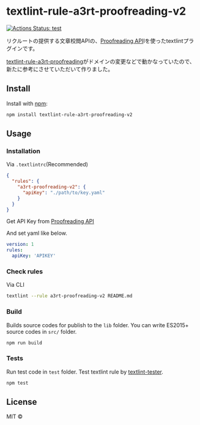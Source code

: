 
# textlint-rule-a3rt-proofreading-v2 
[![Actions Status: test](https://github.com/shivase/textlint-rule-a3rt-proofreading-v2/workflows/test/badge.svg)](https://github.com/shivase/textlint-rule-a3rt-proofreading-v2/actions?query=workflow%3A"test")

リクルートの提供する文章校閲APIの、[Proofreading API](https://a3rt.recruit.co.jp/product/proofreadingAPI/)Iを使ったtextlintプラグインです。

[textlint-rule-a3rt-proofreading](https://github.com/sters/textlint-rule-a3rt-proofreading)がドメインの変更などで動かなっていたので、新たに参考にさせていただいて作りました。

## Install

Install with [npm](https://www.npmjs.com/):

```bash
npm install textlint-rule-a3rt-proofreading-v2
```

## Usage

### Installation

Via `.textlintrc`(Recommended)

```json
{
  "rules": {
    "a3rt-proofreading-v2": {
      "apiKey": "./path/to/key.yaml"
    }
  }
}
```

Get API Key from [Proofreading API](https://a3rt.recruit.co.jp/product/proofreadingAPI/registered/)

And set yaml like below.

```yaml
version: 1
rules:
  apiKey: 'APIKEY'
```

### Check rules

Via CLI

```bash
textlint --rule a3rt-proofreading-v2 README.md
```

### Build

Builds source codes for publish to the `lib` folder.
You can write ES2015+ source codes in `src/` folder.

```bash
npm run build
```

### Tests

Run test code in `test` folder.
Test textlint rule by [textlint-tester](https://github.com/textlint/textlint-tester).

```bash
npm test
```

## License

MIT ©
